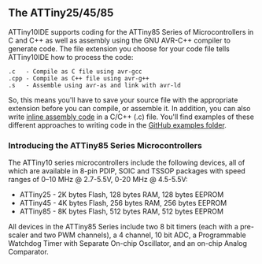 ## The ATTiny25/45/85

ATTiny10IDE supports coding for the ATTiny85 Series of Microcontrollers in C and C++ as well as assembly using the GNU AVR-C++ compiler to generate code.  The file extension you choose for your code file tells ATTiny10IDE how to process the code:

    .c   - Compile as C file using avr-gcc
    .cpp - Compile as C++ file using avr-g++
    .s   - Assemble using avr-as and link with avr-ld
    
So, this means you'll have to save your source file with the appropriate extension before you can compile, or assemble it.  In addition, you can also write [inline assembly code](https://web.stanford.edu/class/ee281/projects/aut2002/yingzong-mouse/media/GCCAVRInlAsmCB.pdf) in a C/C++ (.c) file.  You'll find examples of these different approaches to writing code in the [GitHub examples folder](https://github.com/wholder/ATTiny10IDE/tree/master/examples).

### Introducing the ATTiny85 Series Microcontrollers

The ATTiny10 series microcontrollers include the following devices, all of which are available in 8-pin PDIP, SOIC and TSSOP packages with speed ranges of 0–10 MHz @ 2.7-5.5V, 0-20 MHz @ 4.5-5.5V:

+ ATTiny25 - 2K bytes Flash, 128 bytes RAM, 128 bytes EEPROM
+ ATTiny45 - 4K bytes Flash, 256 bytes RAM, 256 bytes EEPROM
+ ATTiny85 - 8K bytes Flash, 512 bytes RAM, 512 bytes EEPROM

All devices in the ATTiny85 Series include two 8 bit timers (each with a pre-scaler and two PWM channels), a 4 channel, 10 bit ADC, a Programmable Watchdog Timer with Separate On-chip Oscillator, and an on-chip Analog Comparator.

